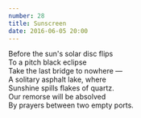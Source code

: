 ```yaml
---
number: 28
title: Sunscreen
date: 2016-06-05 20:00
---
```


Before the sun's solar disc flips<br>
To a pitch black eclipse<br>
Take the last bridge to nowhere —<br>
A solitary asphalt lake, where<br>
Sunshine spills flakes of quartz.<br>
Our remorse will be absolved<br>
By prayers between two empty ports.<br>
